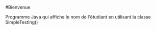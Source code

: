 #Bienvenue 

Programme Java qui affiche le nom de l'étudiant en utilisant la classe SimpleTesting()
